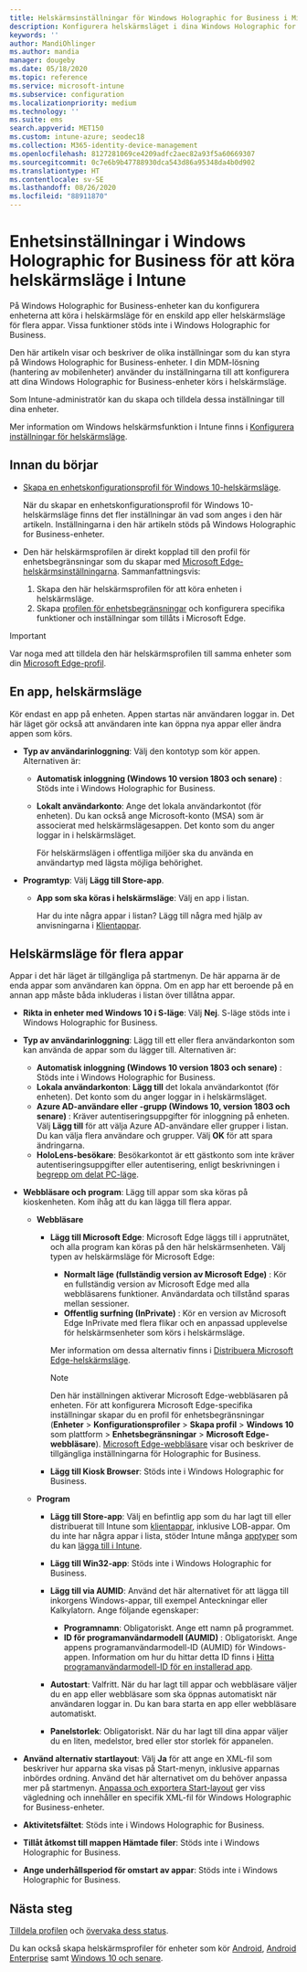 ```yaml
---
title: Helskärmsinställningar för Windows Holographic for Business i Microsoft Intune – Azure | Microsoft Docs
description: Konfigurera helskärmsläget i dina Windows Holographic for Business-enheter för en app eller för flera appar, anpassa startmenyn, lägg till appar, visa aktivitetsfältet och konfigurera en webbläsare i Microsoft Intune.
keywords: ''
author: MandiOhlinger
ms.author: mandia
manager: dougeby
ms.date: 05/18/2020
ms.topic: reference
ms.service: microsoft-intune
ms.subservice: configuration
ms.localizationpriority: medium
ms.technology: ''
ms.suite: ems
search.appverid: MET150
ms.custom: intune-azure; seodec18
ms.collection: M365-identity-device-management
ms.openlocfilehash: 8127281069ce4209adfc2aec82a93f5a60669307
ms.sourcegitcommit: 0c7e6b9b47788930dca543d86a95348da4b0d902
ms.translationtype: HT
ms.contentlocale: sv-SE
ms.lasthandoff: 08/26/2020
ms.locfileid: "88911870"
---
```

# <a name="windows-holographic-for-business-device-settings-to-run-as-a-kiosk-in-intune"></a>Enhetsinställningar i Windows Holographic for Business för att köra helskärmsläge i Intune

På Windows Holographic for Business-enheter kan du konfigurera enheterna att köra i helskärmsläge för en enskild app eller helskärmsläge för flera appar. Vissa funktioner stöds inte i Windows Holographic for Business.

Den här artikeln visar och beskriver de olika inställningar som du kan styra på Windows Holographic for Business-enheter. I din MDM-lösning (hantering av mobilenheter) använder du inställningarna till att konfigurera att dina Windows Holographic for Business-enheter körs i helskärmsläge.

Som Intune-administratör kan du skapa och tilldela dessa inställningar till dina enheter.

Mer information om Windows helskärmsfunktion i Intune finns i [Konfigurera inställningar för helskärmsläge](kiosk-settings.md).

## <a name="before-you-begin"></a>Innan du börjar

- [Skapa en enhetskonfigurationsprofil för Windows 10-helskärmsläge](kiosk-settings.md#create-the-profile).

  När du skapar en enhetskonfigurationsprofil för Windows 10-helskärmsläge finns det fler inställningar än vad som anges i den här artikeln. Inställningarna i den här artikeln stöds på Windows Holographic for Business-enheter.

- Den här helskärmsprofilen är direkt kopplad till den profil för enhetsbegränsningar som du skapar med [Microsoft Edge-helskärmsinställningarna](device-restrictions-windows-holographic.md#microsoft-edge-browser). Sammanfattningsvis:

  1. Skapa den här helskärmsprofilen för att köra enheten i helskärmsläge.
  2. Skapa [profilen för enhetsbegränsningar](device-restrictions-windows-holographic.md#microsoft-edge-browser) och konfigurera specifika funktioner och inställningar som tillåts i Microsoft Edge.

> [!IMPORTANT]
> Var noga med att tilldela den här helskärmsprofilen till samma enheter som din [Microsoft Edge-profil](device-restrictions-windows-holographic.md#microsoft-edge-browser).

## <a name="single-app-full-screen-kiosk"></a>En app, helskärmsläge

Kör endast en app på enheten. Appen startas när användaren loggar in. Det här läget gör också att användaren inte kan öppna nya appar eller ändra appen som körs.

- **Typ av användarinloggning**: Välj den kontotyp som kör appen. Alternativen är:

  - **Automatisk inloggning (Windows 10 version 1803 och senare)** : Stöds inte i Windows Holographic for Business.
  - **Lokalt användarkonto**: Ange det lokala användarkontot (för enheten). Du kan också ange Microsoft-konto (MSA) som är associerat med helskärmslägesappen. Det konto som du anger loggar in i helskärmsläget.

    För helskärmslägen i offentliga miljöer ska du använda en användartyp med lägsta möjliga behörighet.

- **Programtyp**: Välj **Lägg till Store-app**.

  - **App som ska köras i helskärmsläge**: Välj en app i listan.

    Har du inte några appar i listan? Lägg till några med hjälp av anvisningarna i [Klientappar](../apps/apps-add.md).

## <a name="multi-app-kiosk"></a>Helskärmsläge för flera appar

Appar i det här läget är tillgängliga på startmenyn. De här apparna är de enda appar som användaren kan öppna. Om en app har ett beroende på en annan app måste båda inkluderas i listan över tillåtna appar.

- **Rikta in enheter med Windows 10 i S-läge**: Välj **Nej**. S-läge stöds inte i Windows Holographic for Business.

- **Typ av användarinloggning**: Lägg till ett eller flera användarkonton som kan använda de appar som du lägger till. Alternativen är:

  - **Automatisk inloggning (Windows 10 version 1803 och senare)** : Stöds inte i Windows Holographic for Business.
  - **Lokala användarkonton**: **Lägg till** det lokala användarkontot (för enheten). Det konto som du anger loggar in i helskärmsläget.
  - **Azure AD-användare eller -grupp (Windows 10, version 1803 och senare)** : Kräver autentiseringsuppgifter för inloggning på enheten. Välj **Lägg till** för att välja Azure AD-användare eller grupper i listan. Du kan välja flera användare och grupper. Välj **OK** för att spara ändringarna.
  - **HoloLens-besökare**: Besökarkontot är ett gästkonto som inte kräver autentiseringsuppgifter eller autentisering, enligt beskrivningen i [begrepp om delat PC-läge](/windows/configuration/set-up-shared-or-guest-pc#shared-pc-mode-concepts).

- **Webbläsare och program**: Lägg till appar som ska köras på kioskenheten. Kom ihåg att du kan lägga till flera appar.

  - **Webbläsare**
    - **Lägg till Microsoft Edge**: Microsoft Edge läggs till i apprutnätet, och alla program kan köras på den här helskärmsenheten. Välj typen av helskärmsläge för Microsoft Edge:

      - **Normalt läge (fullständig version av Microsoft Edge)** : Kör en fullständig version av Microsoft Edge med alla webbläsarens funktioner. Användardata och tillstånd sparas mellan sessioner.
      - **Offentlig surfning (InPrivate)** : Kör en version av Microsoft Edge InPrivate med flera flikar och en anpassad upplevelse för helskärmsenheter som körs i helskärmsläge.

      Mer information om dessa alternativ finns i [Distribuera Microsoft Edge-helskärmsläge](/microsoft-edge/deploy/microsoft-edge-kiosk-mode-deploy#supported-configuration-types).

      > [!NOTE]
      > Den här inställningen aktiverar Microsoft Edge-webbläsaren på enheten. För att konfigurera Microsoft Edge-specifika inställningar skapar du en profil för enhetsbegränsningar (**Enheter** > **Konfigurationsprofiler** > **Skapa profil** > **Windows 10** som plattform > **Enhetsbegränsningar** > **Microsoft Edge-webbläsare**). [Microsoft Edge-webbläsare](device-restrictions-windows-holographic.md#microsoft-edge-browser) visar och beskriver de tillgängliga inställningarna för Holographic for Business.

    - **Lägg till Kiosk Browser**: Stöds inte i Windows Holographic for Business.

  - **Program**
    - **Lägg till Store-app**: Välj en befintlig app som du har lagt till eller distribuerat till Intune som [klientappar](../apps/apps-add.md), inklusive LOB-appar. Om du inte har några appar i lista, stöder Intune många [apptyper](../apps/apps-add.md) som du kan [lägga till i Intune](../apps/store-apps-windows.md).
    - **Lägg till Win32-app**: Stöds inte i Windows Holographic for Business.
    - **Lägg till via AUMID**: Använd det här alternativet för att lägga till inkorgens Windows-appar, till exempel Anteckningar eller Kalkylatorn. Ange följande egenskaper:

      - **Programnamn**: Obligatoriskt. Ange ett namn på programmet.
      - **ID för programanvändarmodell (AUMID)** : Obligatoriskt. Ange appens programanvändarmodell-ID (AUMID) för Windows-appen. Information om hur du hittar detta ID finns i [Hitta programanvändarmodell-ID för en installerad app](/windows-hardware/customize/enterprise/find-the-application-user-model-id-of-an-installed-app).

    - **Autostart**: Valfritt. När du har lagt till appar och webbläsare väljer du en app eller webbläsare som ska öppnas automatiskt när användaren loggar in. Du kan bara starta en app eller webbläsare automatiskt.
    - **Panelstorlek**: Obligatoriskt. När du har lagt till dina appar väljer du en liten, medelstor, bred eller stor storlek för appanelen.

- **Använd alternativ startlayout**: Välj **Ja** för att ange en XML-fil som beskriver hur apparna ska visas på Start-menyn, inklusive apparnas inbördes ordning. Använd det här alternativet om du behöver anpassa mer på startmenyn. [Anpassa och exportera Start-layout](/hololens/hololens-kiosk#start-layout-for-hololens) ger viss vägledning och innehåller en specifik XML-fil för Windows Holographic for Business-enheter.

- **Aktivitetsfältet**: Stöds inte i Windows Holographic for Business.
- **Tillåt åtkomst till mappen Hämtade filer**: Stöds inte i Windows Holographic for Business.
- **Ange underhållsperiod för omstart av appar**: Stöds inte i Windows Holographic for Business.

## <a name="next-steps"></a>Nästa steg

[Tilldela profilen](device-profile-assign.md) och [övervaka dess status](device-profile-monitor.md).

Du kan också skapa helskärmsprofiler för enheter som kör [Android](device-restrictions-android.md#kiosk), [Android Enterprise](device-restrictions-android-for-work.md#device-experience) samt [Windows 10 och senare](kiosk-settings-windows.md).